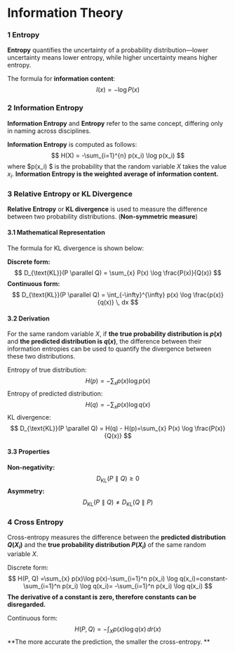 # Information Theory

### 1 Entropy

**Entropy** quantifies the uncertainty of a probability distribution—lower uncertainty means lower entropy, while higher uncertainty means higher entropy.

The formula for **information content**:
$$
I(x) = -\log P(x)
$$


### 2 Information Entropy

**Information Entropy** and **Entropy** refer to the same concept, differing only in naming across disciplines.

**Information Entropy** is computed as follows:
$$
H(X) = -\sum_{i=1}^{n} p(x_i) \log p(x_i)
$$
where $p(x_i) $ is the probability that the random variable $X$ takes the value $x_i$. **Information Entropy is the weighted average of information content.**

### 3 Relative Entropy or KL Divergence

**Relative Entropy** or **KL divergence** is used to measure the difference between two probability distributions. (**Non-symmetric measure**)

#### 3.1 Mathematical Representation

The formula for KL divergence is shown below:

**Discrete form:**
$$
D_{\text{KL}}(P \parallel Q) = \sum_{x} P(x) \log \frac{P(x)}{Q(x)}
$$
**Continuous form:**
$$
D_{\text{KL}}(P \parallel Q) = \int_{-\infty}^{\infty} p(x) \log \frac{p(x)}{q(x)} \, dx
$$

#### 3.2 Derivation

For the same random variable $X$, if **the true probability distribution is $p(x)$** and **the predicted distribution is $q(x)$**, the difference between their information entropies can be used to quantify the divergence between these two distributions.

Entropy of true distribution:
$$
H(p) = -\sum_{x} p(x)\log p(x)
$$
Entropy of predicted distribution:
$$
H(q) = -\sum_{x} p(x)\log q(x)
$$
KL divergence:
$$
D_{\text{KL}}(P \parallel Q) =  H(q) - H(p)=\sum_{x} P(x) \log \frac{P(x)}{Q(x)}
$$

#### 3.3 Properties

**Non-negativity:**
$$
D_{\text{KL}}(P \parallel Q) \geq 0
$$
**Asymmetry:**
$$
D_{\text{KL}}(P \parallel Q) \neq D_{\text{KL}}(Q \parallel P)
$$

### 4 Cross Entropy

Cross-entropy measures the difference between the **predicted distribution $Q(X_i)$** and the **true probability distribution $P(X_i)$** of the same random variable $X$.

Discrete form:
$$
H(P, Q) =\sum_{x} p(x)\log p(x)-\sum_{i=1}^n p(x_i) \log q(x_i)=constant-\sum_{i=1}^n p(x_i) \log q(x_i)= -\sum_{i=1}^n p(x_i) \log q(x_i)
$$
**The derivative of a constant is zero, therefore constants can be disregarded.**

Continuous form:
$$
H(P, Q) = -\int_X p(x) \log q(x) \, dr(x)
$$
**The more accurate the prediction, the smaller the cross-entropy. **
